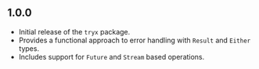 ## 1.0.0

- Initial release of the `tryx` package.
- Provides a functional approach to error handling with `Result` and `Either` types.
- Includes support for `Future` and `Stream` based operations.
